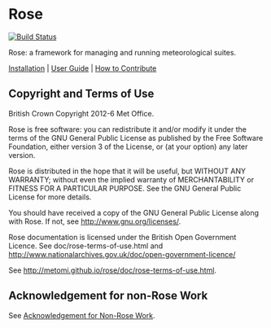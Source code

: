 # Rose

[![Build Status](https://travis-ci.org/metomi/rose.svg?branch=master)](https://travis-ci.org/metomi/rose)

Rose: a framework for managing and running meteorological suites.

[Installation](http://metomi.github.io/rose/doc/rose-install.html) |
[User Guide](http://metomi.github.io/rose/) |
[How to Contribute](CONTRIBUTING.md)

## Copyright and Terms of Use

British Crown Copyright 2012-6 Met Office.

Rose is free software: you can redistribute it and/or modify
it under the terms of the GNU General Public License as published by
the Free Software Foundation, either version 3 of the License, or
(at your option) any later version.

Rose is distributed in the hope that it will be useful,
but WITHOUT ANY WARRANTY; without even the implied warranty of
MERCHANTABILITY or FITNESS FOR A PARTICULAR PURPOSE.  See the
GNU General Public License for more details.

You should have received a copy of the GNU General Public License
along with Rose. If not, see <http://www.gnu.org/licenses/>.

Rose documentation is licensed under the British Open Government
Licence. See doc/rose-terms-of-use.html and
<http://www.nationalarchives.gov.uk/doc/open-government-licence/>

See <http://metomi.github.io/rose/doc/rose-terms-of-use.html>.

## Acknowledgement for non-Rose Work

See [Acknowledgement for Non-Rose Work](ACKNOWLEDGEMENT.md).
